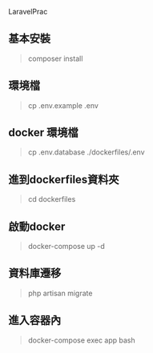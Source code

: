 LaravelPrac
## 基本安裝
>composer install

## 環境檔
>cp .env.example .env

## docker 環境檔
>cp .env.database ./dockerfiles/.env

## 進到dockerfiles資料夾
>cd dockerfiles

## 啟動docker
>docker-compose up -d

## 資料庫遷移
>php artisan migrate

## 進入容器內
>docker-compose exec app bash

